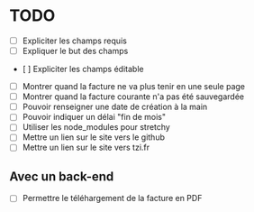 TODO
======

 * [ ] Expliciter les champs requis
 * [ ] Expliquer le but des champs
 * [ ] Expliciter les champs éditable
 * [ ] Montrer quand la facture ne va plus tenir en une seule page
 * [ ] Montrer quand la facture courante n'a pas été sauvegardée
 * [ ] Pouvoir renseigner une date de création à la main
 * [ ] Pouvoir indiquer un délai "fin de mois"
 * [ ] Utiliser les node_modules pour stretchy
 * [ ] Mettre un lien sur le site vers le github
 * [ ] Mettre un lien sur le site vers tzi.fr
 
Avec un back-end
------

 * [ ] Permettre le téléhargement de la facture en PDF
 
